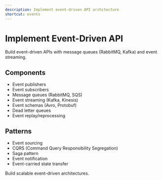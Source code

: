 ```yaml
---
description: Implement event-driven API architecture
shortcut: events
---
```


# Implement Event-Driven API

Build event-driven APIs with message queues (RabbitMQ, Kafka) and event streaming.

## Components

- Event publishers
- Event subscribers
- Message queues (RabbitMQ, SQS)
- Event streaming (Kafka, Kinesis)
- Event schemas (Avro, Protobuf)
- Dead letter queues
- Event replay/reprocessing

## Patterns

- Event sourcing
- CQRS (Command Query Responsibility Segregation)
- Saga pattern
- Event notification
- Event-carried state transfer

Build scalable event-driven architectures.
